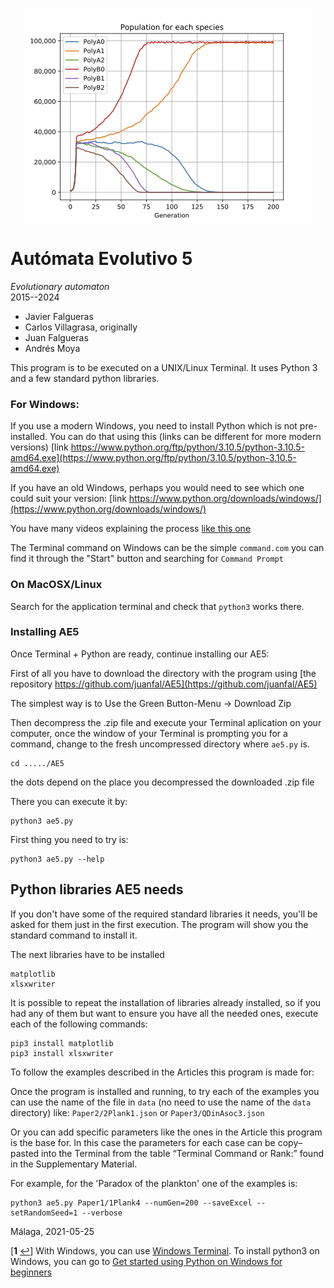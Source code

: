 <img style="display: block; margin: auto;"
src="AE5FrontLogo.png">


# Autómata Evolutivo 5
<i>Evolutionary automaton</i><br>2015--2024

 - Javier Falgueras
 - Carlos Villagrasa, originally
 - Juan Falgueras
 - Andrés Moya



This program is to be executed on a UNIX/Linux Terminal. It uses
Python 3 and a few standard python libraries.

### For Windows:

If you use a modern Windows, you need to install Python which is not pre-installed.  You can do that using this (links can be different for more modern versions)
[link https://www.python.org/ftp/python/3.10.5/python-3.10.5-amd64.exe](https://www.python.org/ftp/python/3.10.5/python-3.10.5-amd64.exe)

If you have an old Windows, perhaps you would need to see which one could suit your version:
[link https://www.python.org/downloads/windows/](https://www.python.org/downloads/windows/)

You have many videos explaining the process [like this one](https://www.youtube.com/watch?v=Kn1HF3oD19c)

The Terminal command on Windows can be the simple `command.com` you can find it through the "Start" button and searching for `Command Prompt`

<!-- On Windows there is not a default Terminal, but it is easy to install one See footnote <sup id="a1">[1](#f1)</sup>.
 -->

### On MacOSX/Linux

Search for the application terminal and check that `python3` works there.

### Installing AE5

Once Terminal + Python are ready, continue installing our AE5:

First of all you have to download the directory with the program using
 [the repository https://github.com/juanfal/AE5](https://github.com/juanfal/AE5)

 The simplest way is to Use the Green Button-Menu -> Download Zip

 Then decompress the .zip file and execute your Terminal aplication on your
 computer, once the window of your Terminal is prompting you for a command,
change to the fresh uncompressed directory where `ae5.py` is.

    cd ...../AE5 

the dots depend on the place you decompressed the downloaded .zip file

There you can execute it by:

    python3 ae5.py

First thing you need to try is:

    python3 ae5.py --help

## Python libraries AE5 needs

If you don't have some of the required standard libraries it needs, you'll be
asked for them just in the first execution.  The program will show you the
standard command to install it.

The next libraries have to be installed

    matplotlib 
    xlsxwriter

It is possible to repeat the installation of libraries already installed, 
so if you had any of them but want to ensure you have all the needed ones,
execute each of the following commands:

    pip3 install matplotlib
    pip3 install xlsxwriter


To follow the examples described in the Articles this program is made for:

Once the program is installed and running, to try each of the examples you can
use the name of the file in `data` (no need to use the name of the `data`
directory) like: `Paper2/2Plank1.json` or `Paper3/QDinAsoc3.json`

Or you can add specific parameters like the ones in the Article this program is
the base for.  In this case the parameters for each case can be
copy–pasted into the Terminal from the table “Terminal Command or Rank:” found
in the Supplementary Material.

For example, for the 'Paradox of the plankton' one of the examples is:

    python3 ae5.py Paper1/1Plank4 --numGen=200 --saveExcel --setRandomSeed=1 --verbose



Málaga, 2021-05-25

[<b id="f1">1</b> [↩](#a1)] With Windows, you can use
[Windows Terminal](https://www.microsoft.com/en-us/p/windows-terminal/9n0dx20hk701?activetab=pivot:overviewtab). To install python3 on Windows, you can
go to [Get started using Python on Windows for beginners](https://docs.microsoft.com/en-us/windows/python/beginners)